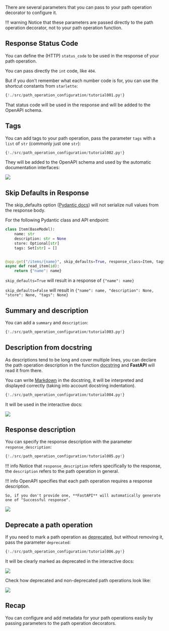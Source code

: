There are several parameters that you can pass to your path operation decorator to configure it.

!!! warning
    Notice that these parameters are passed directly to the path operation decorator, not to your path operation function.

## Response Status Code

You can define the (HTTP) `status_code` to be used in the response of your path operation.

You can pass directly the `int` code, like `404`.

But if you don't remember what each number code is for, you can use the shortcut constants from `starlette`:

```Python hl_lines="5 18"
{!./src/path_operation_configuration/tutorial001.py!}
```

That status code will be used in the response and will be added to the OpenAPI schema.


## Tags

You can add tags to your path operation, pass the parameter `tags` with a `list` of `str` (commonly just one `str`):

```Python hl_lines="17 22 27"
{!./src/path_operation_configuration/tutorial002.py!}
```

They will be added to the OpenAPI schema and used by the automatic documentation interfaces:

<img src="/img/tutorial/path-operation-configuration/image01.png">

## Skip Defaults in Response

The skip_defaults option ([Pydantic docs](https://pydantic-docs.helpmanual.io/#copying))
will not serialize null values from the response body.

For the following Pydantic class and API endpoint:
```Python hl_lines="8"
class Item(BaseModel):
    name: str
    description: str = None
    store: Optional[str]
    tags: Set[str] = []


@app.get("/items/{name}", skip_defaults=True, response_class=Item, tags=["items"])
async def read_item(id):
    return {"name": name}
```

`skip_defaults=True` will result in a response of `{"name": name}`

`skip_defaults=False` will result in `{"name": name, "description": None, "store": None, "tags": None}`


## Summary and description

You can add a `summary` and `description`:

```Python hl_lines="20 21"
{!./src/path_operation_configuration/tutorial003.py!}
```

## Description from docstring

As descriptions tend to be long and cover multiple lines, you can declare the path operation description in the function <abbr title="a multi-line string as the first expression inside a function (not assigned to any variable) used for documentation">docstring</abbr> and **FastAPI** will read it from there.

You can write <a href="https://en.wikipedia.org/wiki/Markdown" target="_blank">Markdown</a> in the docstring, it will be interpreted and displayed correctly (taking into account docstring indentation).

```Python hl_lines="19 20 21 22 23 24 25 26 27"
{!./src/path_operation_configuration/tutorial004.py!}
```

It will be used in the interactive docs:

<img src="/img/tutorial/path-operation-configuration/image02.png">

## Response description

You can specify the response description with the parameter `response_description`:

```Python hl_lines="21"
{!./src/path_operation_configuration/tutorial005.py!}
```

!!! info
    Notice that `response_description` refers specifically to the response, the `description` refers to the path operation in general.

!!! info
    OpenAPI specifies that each path operation requires a response description.

    So, if you don't provide one, **FastAPI** will automatically generate one of "Successful response".

<img src="/img/tutorial/path-operation-configuration/image03.png">

## Deprecate a path operation

If you need to mark a path operation as <abbr title="obsolete, recommended not to use it">deprecated</abbr>, but without removing it, pass the parameter `deprecated`:


```Python hl_lines="16"
{!./src/path_operation_configuration/tutorial006.py!}
```

It will be clearly marked as deprecated in the interactive docs:

<img src="/img/tutorial/path-operation-configuration/image04.png">

Check how deprecated and non-deprecated path operations look like:

<img src="/img/tutorial/path-operation-configuration/image05.png">

## Recap

You can configure and add metadata for your path operations easily by passing parameters to the path operation decorators.
